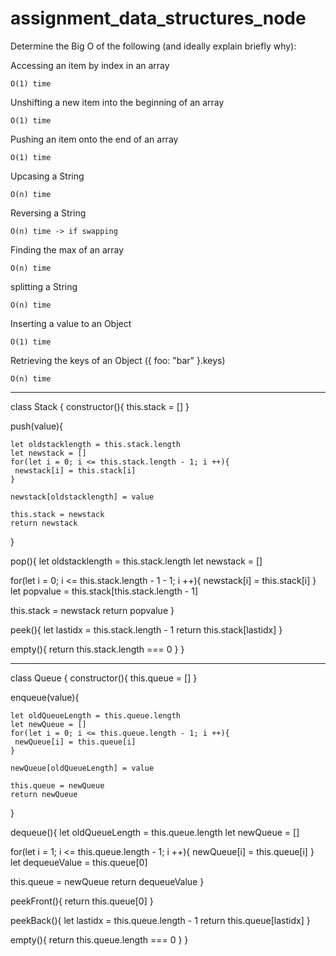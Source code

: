 # assignment_data_structures_node

Determine the Big O of the following (and ideally explain briefly why):

Accessing an item by index in an array

```
O(1) time
```

Unshifting a new item into the beginning of an array

```
O(1) time
```

Pushing an item onto the end of an array

```
O(1) time
```

Upcasing a String

```
O(n) time
```

Reversing a String

```
O(n) time -> if swapping  
```

Finding the max of an array

```
O(n) time
```

splitting a String

```
O(n) time
```

Inserting a value to an Object

```
O(1) time
```

Retrieving the keys of an Object ({ foo: "bar" }.keys)

```
O(n) time
```

---

class Stack {
constructor(){
this.stack = []
}

push(value){

    let oldstacklength = this.stack.length
    let newstack = []
    for(let i = 0; i <= this.stack.length - 1; i ++){
     newstack[i] = this.stack[i]
    }

    newstack[oldstacklength] = value

    this.stack = newstack
    return newstack

}

pop(){
let oldstacklength = this.stack.length
let newstack = []

 for(let i = 0; i <= this.stack.length - 1 - 1; i ++){
newstack[i] = this.stack[i]
}
let popvalue = this.stack[this.stack.length - 1]

 this.stack = newstack
return popvalue
}

peek(){
let lastidx = this.stack.length - 1
return this.stack[lastidx]
}

empty(){
return this.stack.length === 0
}
}

---

class Queue {
constructor(){
this.queue = []
}

enqueue(value){

    let oldQueueLength = this.queue.length
    let newQueue = []
    for(let i = 0; i <= this.queue.length - 1; i ++){
     newQueue[i] = this.queue[i]
    }

    newQueue[oldQueueLength] = value

    this.queue = newQueue
    return newQueue

}

dequeue(){
let oldQueueLength = this.queue.length
let newQueue = []

 for(let i = 1; i <= this.queue.length - 1; i ++){
newQueue[i] = this.queue[i]
}
let dequeueValue = this.queue[0]

 this.queue = newQueue
return dequeueValue
}

peekFront(){
return this.queue[0]
}

peekBack(){
let lastidx = this.queue.length - 1
return this.queue[lastidx]
}

empty(){
return this.queue.length === 0
}
}

